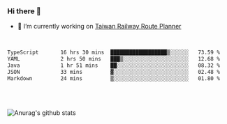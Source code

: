 ### Hi there 👋

- 🔭 I’m currently working on [Taiwan Railway Route Planner](https://github.com/Taiwan-Railway-Route-Planner)

<br/>

<!--START_SECTION:waka-->

```txt
TypeScript       16 hrs 30 mins  ██████████████████▒░░░░░░   73.59 %
YAML             2 hrs 50 mins   ███▒░░░░░░░░░░░░░░░░░░░░░   12.68 %
Java             1 hr 51 mins    ██░░░░░░░░░░░░░░░░░░░░░░░   08.32 %
JSON             33 mins         ▓░░░░░░░░░░░░░░░░░░░░░░░░   02.48 %
Markdown         24 mins         ▒░░░░░░░░░░░░░░░░░░░░░░░░   01.80 %
```

<!--END_SECTION:waka-->

<br/>
<br/>

![Anurag's github stats](https://github-readme-stats.vercel.app/api?username=DepickereSven&show_icons=true&theme=tokyonight)



<!--
**DepickereSven/DepickereSven** is a ✨ _special_ ✨ repository because its `README.md` (this file) appears on your GitHub profile.

Here are some ideas to get you started:

- 🔭 I’m currently working on ...
- 🌱 I’m currently learning ...
- 👯 I’m looking to collaborate on ...
- 🤔 I’m looking for help with ...
- 💬 Ask me about ...
- 📫 How to reach me: ...
- 😄 Pronouns: ...
- ⚡ Fun fact: ...
-->
